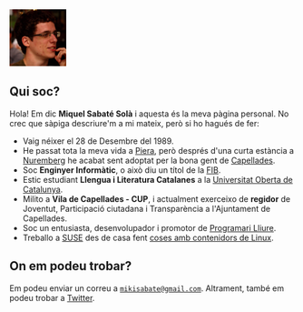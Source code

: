<img src="/images/me.jpeg" alt="Miquel's picture" id="image-profile" title="It's-a Me, Miquel!" width="100" height="100">

## Qui soc?

Hola! Em dic **Miquel Sabaté Solà** i aquesta és la meva pàgina personal. No
crec que sàpiga descriure'm a mi mateix, però si ho hagués de fer:

- Vaig néixer el 28 de Desembre del 1989.
- He passat tota la meva vida a [Piera](https://ca.wikipedia.org/wiki/Piera),
  però després d'una curta estància a
  [Nuremberg](https://ca.wikipedia.org/wiki/Nuremberg) he acabat sent adoptat
  per la bona gent de [Capellades](https://ca.wikipedia.org/wiki/Capellades).
- Soc **Enginyer Informàtic**, o això diu un títol de la [FIB](http://www.fib.upc.edu).
- Estic estudiant **Llengua i Literatura Catalanes** a la [Universitat Oberta de
  Catalunya](http://www.uoc.edu/portal/ca/index.html).
- Milito a **Vila de Capellades - CUP**, i actualment exerceixo de **regidor** de Joventut, Participació ciutadana i Transparència a l'Ajuntament de Capellades.
- Soc un entusiasta, desenvolupador i promotor de [Programari
  Lliure](https://ca.wikipedia.org/wiki/Programari_lliure).
- Treballo a [SUSE](https://www.suse.com/) des de casa fent [coses amb
  contenidors de Linux](https://en.wikipedia.org/wiki/Linux_containers).

## On em podeu trobar?

<p>
Em podeu enviar un correu a
<a href="mailto:mikisabate@gmail.com" title="Enviar correu">
  <code>mikisabate@gmail.com</code></a>.
Altrament, també em podeu trobar a <a href="https://twitter.com/miquelssola"
title="@miquelssola">Twitter</a>.
</p>
